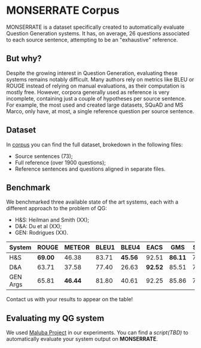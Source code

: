 # MONSERRATE Corpus

MONSERRATE is a dataset specifically created to automatically evaluate Question Generation systems. It has, on average, 26 questions associated to each source sentence, attempting to be an "exhaustive" reference.

## But why?

Despite the growing interest in Question Generation, evaluating these systems remains notably difficult. Many authors rely on metrics like BLEU or ROUGE instead of relying on manual evaluations, as their computation is mostly free. However, corpora generally used as reference is very incomplete, containing just a couple of hypotheses per source sentence. For example, the most used and created large datasets, SQuAD and MS Marco, only have, at most, a single reference question per source sentence. 

## Dataset

In [corpus](https://github.com/hprodrig/MONSERRATE_Corpus/tree/main/corpus) you can find the full dataset, brokedown in the following files:

* Source sentences (73);
* Full reference (over 1900 questions);
* Reference sentences and questions aligned in separate files.

## Benchmark

We benchmarked three available state of the art systems, each with a different approach to the problem of QG:

* H&S: Heilman and Smith (XX);
* D&A: Du et al (XX);
* GEN: Rodrigues (XX).


System | ROUGE | METEOR | BLEU1 | BLEU4 | EACS | GMS | STCS | VECS
------ | ----- | ------ | ----- | ----- | ---- | --- | ---- | ----
H&S | **69.00** | 46.38 | 83.71 | **45.56** | 92.51 | **86.11** | 73.26 | 77.92
D&A | 63.71  | 37.58  | 77.40 | 26.63 | **92.52** | 85.51 |  74.47 | 77.54
GEN Args | 65.81 | **46.44** | 81.80 | 40.61 | 92.25 | 85.86 | 71.17 | **80.89**


Contact us with your results to appear on the table!

## Evaluating my QG system

We used [Maluba Project](https://github.com/Maluuba/nlg-eval) in our experiments. You can find a _script(TBD)_ to automatically evaluate your system output on **MONSERRATE**.
